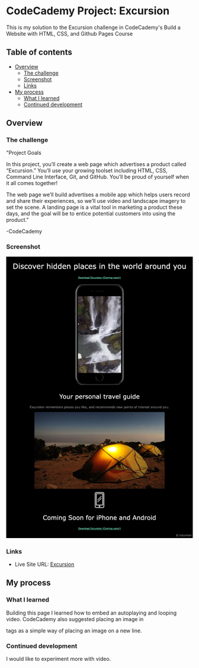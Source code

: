 # CodeCademy Project: Excursion

This is my solution to the Excursion challenge in CodeCademy's Build a Website with HTML, CSS, and Github Pages Course

## Table of contents

- [Overview](#overview)
  - [The challenge](#the-challenge)
  - [Screenshot](#screenshot)
  - [Links](#links)
- [My process](#my-process)
  - [What I learned](#what-i-learned)
  - [Continued development](#continued-development)

## Overview

### The challenge

"Project Goals

In this project, you’ll create a web page which advertises a product called “Excursion.” You’ll use your growing toolset including HTML, CSS, Command Line Interface, Git, and GitHub. You’ll be proud of yourself when it all comes together!

The web page we’ll build advertises a mobile app which helps users record and share their experiences, so we’ll use video and landscape imagery to set the scene. A landing page is a vital tool in marketing a product these days, and the goal will be to entice potential customers into using the product."

-CodeCademy

### Screenshot

![Final Result](screenshot.png)

### Links

- Live Site URL: [Excursion](https://andyferrie.github.io/Excursion/)

## My process

### What I learned

Building this page I learned how to embed an autoplaying and looping video. CodeCademy also suggested placing an image in <p> tags as a simple way of placing an image on a new line.

### Continued development

I would like to experiment more with video.